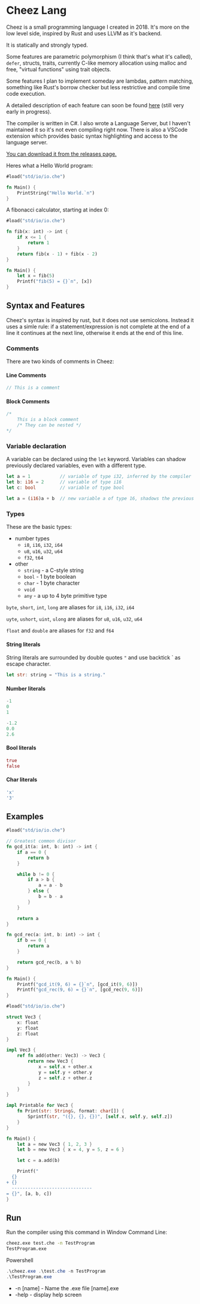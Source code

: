# Cheez Lang

Cheez is a small programming language I created in 2018. It's more on the low level side, inspired by Rust and uses LLVM as it's backend.

It is statically and strongly typed.


Some features are parametric polymorphism (I think that's what it's called), `defer`, structs, traits,
currently C-like memory allocation using malloc and free, "virtual functions" using trait objects.

Some features I plan to implement someday are lambdas, pattern matching, something like Rust's borrow checker but less restrictive and compile time code execution.

A detailed description of each feature can soon be found [here](https://github.com/Nimaoth/CheezLang/wiki) (still very early in progress).

The compiler is written in C#. I also wrote a Language Server, but I haven't maintained it so it's not even compiling right now. There is also a VSCode extension which provides basic syntax highlighting and access to the language server.

[You can download it from the releases page.](https://github.com/Nimaoth/CheezLang/releases)

Heres what a Hello World program:
```rust
#load("std/io/io.che")

fn Main() {
    PrintString("Hello World.`n")
}
```

A fibonacci calculator, starting at index 0:
```rust
#load("std/io/io.che")

fn fib(x: int) -> int {
    if x <= 1 {
        return 1
    }
    return fib(x - 1) + fib(x - 2)
}

fn Main() {
    let x = fib(5)
    Printf("fib(5) = {}`n", [x])
}
```

## Syntax and Features

Cheez's syntax is inspired by rust, but it does not use semicolons.
Instead it uses a simle rule: if a statement/expression is not complete at the end of a line it continues at the next line, otherwise it ends at the end of this line.

### Comments
There are two kinds of comments in Cheez: 
#### Line Comments
```rust
// This is a comment
```
#### Block Comments
```rust
/*
    This is a block comment
    /* They can be nested */
*/
```

### Variable declaration
A variable can be declared using the `let` keyword. Variables can shadow previously declared variables, even with a different type.
```rust
let a = 1           // variable of type i32, inferred by the compiler
let b: i16 = 2      // variable of type i16
let c: bool         // variable of type bool

let a = (i16)a + b  // new variable a of type 16, shadows the previous a
```

### Types
These are the basic types:
- number types
  - `i8`, `i16`, `i32`, `i64`
  - `u8`, `u16`, `u32`, `u64`
  - `f32`, `t64`
- other
  - `string` - a C-style string
  - `bool` - 1 byte boolean
  - `char` - 1 byte character
  - `void`
  - `any`  - a up to 4 byte primitive type

`byte`, `short`, `int`, `long` are aliases for  `i8`, `i16`, `i32`, `i64`

`uyte`, `ushort`, `uint`, `ulong` are aliases for  `u8`, `u16`, `u32`, `u64`

`float` and `double` are aliases for `f32` and `f64`


#### String literals
String literals are surrounded by double quotes `"` and use backtick ` as escape character.
```rust
let str: string = "This is a string."
```

#### Number literals
```rust
-1
0
1

-1.2
0.0
2.6
```

#### Bool literals
```rust
true
false
```

#### Char literals
```rust
'x'
'3'
```

### 

## Examples
```rust
#load("std/io/io.che")

// Greatest common divisor
fn gcd_it(a: int, b: int) -> int {
    if a == 0 {
        return b
    }

    while b != 0 {
        if a > b {
            a = a - b
        } else {
            b = b - a
        }
    }

    return a
}

fn gcd_rec(a: int, b: int) -> int {
    if b == 0 {
        return a
    }

    return gcd_rec(b, a % b)
}

fn Main() {
    Printf("gcd_it(9, 6) = {}`n", [gcd_it(9, 6)])
    Printf("gcd_rec(9, 6) = {}`n", [gcd_rec(9, 6)])
}
```

```rust
#load("std/io/io.che")

struct Vec3 {
    x: float
    y: float
    z: float
}

impl Vec3 {
    ref fn add(other: Vec3) -> Vec3 {
        return new Vec3 {
            x = self.x + other.x
            y = self.y + other.y
            z = self.z + other.z
        }
    }
}

impl Printable for Vec3 {
    fn Print(str: String&, format: char[]) {
        Sprintf(str, "({}, {}, {})", [self.x, self.y, self.z])
    }
}

fn Main() {
    let a = new Vec3 { 1, 2, 3 }
    let b = new Vec3 { x = 4, y = 5, z = 6 }

    let c = a.add(b)

    Printf("
  {}
+ {}
  ------------------------------
= {}", [a, b, c])
}
```

## Run
Run the compiler using this command in Window Command Line:
```bat
cheez.exe test.che -n TestProgram
TestProgram.exe
```
Powershell
```ps1
.\cheez.exe .\test.che -n TestProgram
.\TestProgram.exe
```

- -n [name] - Name the .exe file [name].exe
- -help - display help screen
